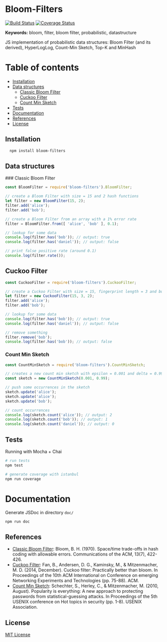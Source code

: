 # Bloom-Filters
[![Build Status](https://travis-ci.org/Callidon/bloom-filters.svg?branch=master)](https://travis-ci.org/Callidon/bloom-filters) [![Coverage Status](https://coveralls.io/repos/github/Callidon/bloom-filters/badge.svg?branch=master)](https://coveralls.io/github/Callidon/bloom-filters?branch=master)

**Keywords:** bloom, filter, bloom filter, probabilistic, datastructure

JS implementation of probabilistic data structures: Bloom Filter (and its derived), HyperLogLog, Count-Min Sketch, Top-K and MinHash

# Table of contents

* [Installation](#installation)
* [Data structures](#data-structures)
	* [Classic Bloom Filter](#classic-bloom-filter)
	* [Cuckoo Filter](#cuckoo-filter)
	* [Count Min Sketch](#count-min-sketch)
* [Tests](#tests)
* [Documentation](#documentation)
* [References](#references)
* [License](#license)

## Installation

```bash
  npm install bloom-filters
```

## Data structures

### Classic Bloom Filter

```javascript
const BloomFilter = require('bloom-filters').BloomFilter;

// create a Bloom Filter with size = 15 and 2 hash functions
let filter = new BloomFilter(15, 2);
filter.add('alice');
filter.add('bob');

// create a Bloom Filter from an array with a 1% error rate
filter = BloomFilter.from([ 'alice', 'bob' ], 0.1);

// lookup for some data
console.log(filter.has('bob')); // output: true
console.log(filter.has('daniel')); // output: false

// print false positive rate (around 0.1)
console.log(filter.rate());
```

## Cuckoo Filter

```javascript
const CuckooFilter = require('bloom-filters').CuckooFilter;

// create a Cuckoo Filter with size = 15, fingerprint length = 3 and bucket size = 2
let filter = new CuckooFilter(15, 3, 2);
filter.add('alice');
filter.add('bob');

// lookup for some data
console.log(filter.has('bob')); // output: true
console.log(filter.has('daniel')); // output: false

// remove something
filter.remove('bob');
console.log(filter.has('bob')); // output: false
```

### Count Min Sketch

```javascript
const CountMinSketch = require('bloom-filters').CountMinSketch;

// creates a new count min sketch with epsilon = 0.001 and delta = 0.99
const sketch = new CountMinSketch(0.001, 0.99);

// push some occurrences in the sketch
sketch.update('alice');
sketch.update('alice');
sketch.update('bob');

// count occurrences
console.log(sketch.count('alice')); // output: 2
console.log(sketch.count('bob')); // output: 1
console.log(sketch.count('daniel')); // output: 0
```

## Tests

Running with Mocha + Chai
```bash
# run tests
npm test

# generate coverage with istanbul
npm run coverage
```

# Documentation
Generate JSDoc in directory `doc/`
```
npm run doc
```
## References

* [Classic Bloom Filter](http://crystal.uta.edu/~mcguigan/cse6350/papers/Bloom.pdf): Bloom, B. H. (1970). Space/time trade-offs in hash coding with allowable errors. Communications of the ACM, 13(7), 422-426.
* [Cuckoo Filter](https://www.cs.cmu.edu/~dga/papers/cuckoo-conext2014.pdf): Fan, B., Andersen, D. G., Kaminsky, M., & Mitzenmacher, M. D. (2014, December). Cuckoo filter: Practically better than bloom. In Proceedings of the 10th ACM International on Conference on emerging Networking Experiments and Technologies (pp. 75-88). ACM.
* [Count Min Sketch](https://www.usenix.org/legacy/events/hotsec10/tech/full_papers/Schechter.pdf): Schechter, S., Herley, C., & Mitzenmacher, M. (2010, August). Popularity is everything: A new approach to protecting passwords from statistical-guessing attacks. In Proceedings of the 5th USENIX conference on Hot topics in security (pp. 1-8). USENIX Association.

## License
[MIT License](https://github.com/Callidon/bloom-filters/blob/master/LICENSE)
